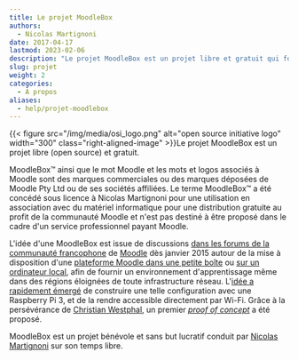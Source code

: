 ```yaml
---
title: Le projet MoodleBox
authors:
  - Nicolas Martignoni
date: 2017-04-17
lastmod: 2023-02-06
description: "Le projet MoodleBox est un projet libre et gratuit qui fournit un environnement d'apprentissage Moodle complet avec une infrastructure minimale."
slug: projet
weight: 2
categories:
  - À propos
aliases:
  - help/projet-moodlebox
---
```


{{< figure src="/img/media/osi_logo.png" alt="open source initiative logo" width="300" class="right-aligned-image" >}}Le projet MoodleBox est un projet libre (open source) et gratuit.

MoodleBox™ ainsi que le mot Moodle et les mots et logos associés à Moodle sont des marques commerciales ou des marques déposées de Moodle Pty Ltd ou de ses sociétés affiliées. Le terme MoodleBox™ a été concédé sous licence à Nicolas Martignoni pour une utilisation en association avec du matériel informatique pour une distribution gratuite au profit de la communauté Moodle et n'est pas destiné à être proposé dans le cadre d'un service professionnel payant Moodle.

L'idée d'une MoodleBox est issue de discussions [dans les forums de la communauté francophone][4] de [Moodle][1] dès janvier 2015 autour de la mise à disposition d'une [plateforme Moodle dans une petite boîte][12] ou [sur un ordinateur local][5], afin de fournir un environnement d'apprentissage même dans des régions éloignées de toute infrastructure réseau. L'[idée a rapidement émergé][6] de construire une telle configuration avec une Raspberry Pi 3, et de la rendre accessible directement par Wi-Fi. Grâce à la persévérance de [Christian Westphal][7], un premier _[proof of concept][8]_ a été proposé.

MoodleBox est un projet bénévole et sans but lucratif conduit par [Nicolas Martignoni][2] sur son temps libre.

 [1]: https://moodle.org
 [2]: https://blog.martignoni.net/a-propos/
 [3]: https://www.raspberrypi.org
 [4]: https://moodle.org/course/view.php?id=20
 [5]: https://moodle.org/mod/forum/discuss.php?d=318719
 [6]: https://moodle.org/mod/forum/discuss.php?d=330291
 [7]: http://moodlebox.tuxfamily.org/
 [8]: https://moodle.org/mod/forum/discuss.php?d=331170
 [10]: https://moodle.org/user/profile.php?id=70180
 [11]: https://moodle.org/user/profile.php?id=41095
 [12]: https://moodle.org/mod/forum/discuss.php?d=278493
